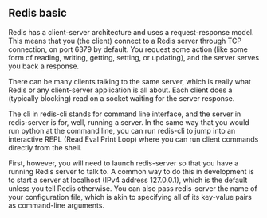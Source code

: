 ## Redis basic

Redis has a client-server architecture and uses a request-response model. This means that you (the client) connect to a Redis server through TCP connection, on port 6379 by default. You request some action (like some form of reading, writing, getting, setting, or updating), and the server serves you back a response.

There can be many clients talking to the same server, which is really what Redis or any client-server application is all about. Each client does a (typically blocking) read on a socket waiting for the server response.

The cli in redis-cli stands for command line interface, and the server in redis-server is for, well, running a server. In the same way that you would run python at the command line, you can run redis-cli to jump into an interactive REPL (Read Eval Print Loop) where you can run client commands directly from the shell.

First, however, you will need to launch redis-server so that you have a running Redis server to talk to. A common way to do this in development is to start a server at localhost (IPv4 address 127.0.0.1), which is the default unless you tell Redis otherwise. You can also pass redis-server the name of your configuration file, which is akin to specifying all of its key-value pairs as command-line arguments.
